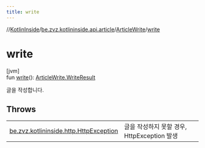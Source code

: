```yaml
---
title: write
---
```

//[KotlinInside](../../../index.html)/[be.zvz.kotlininside.api.article](../index.html)/[ArticleWrite](index.html)/[write](write.html)



# write



[jvm]\
fun [write](write.html)(): [ArticleWrite.WriteResult](-write-result/index.html)



글을 작성합니다.



## Throws


| | |
|---|---|
| [be.zvz.kotlininside.http.HttpException](../../be.zvz.kotlininside.http/-http-exception/index.html) | 글을 작성하지 못할 경우, HttpException 발생 |



